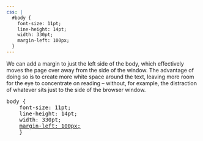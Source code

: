 ```yaml
---
css: |
  #body {
    font-size: 11pt;
    line-height: 14pt;
    width: 330pt;
    margin-left: 100px;
  }
---
```


<p>We can add a margin to just the left side of the body, which effectively moves the page over away from the side of the window. The advantage of doing so is to create more white space around the text, leaving more room for the eye to concentrate on reading &ndash; without, for example, the distraction of whatever sits just to the side of the browser window.</p>

<pre>
body {
	font-size: 11pt;
	line-height: 14pt;
	width: 330pt;
	<ins>margin-left: 100px;</ins>
	}
</pre>
